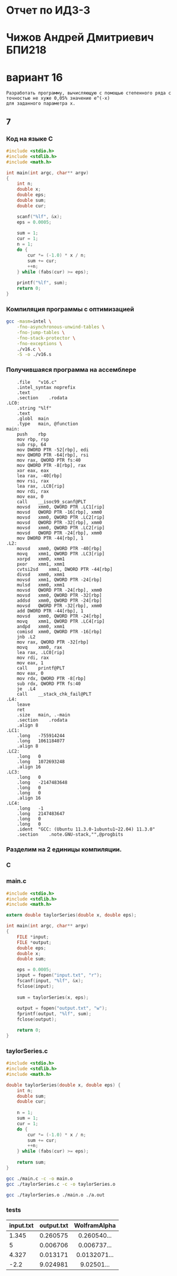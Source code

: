 # Отчет по ИДЗ-3
# Чижов Андрей Дмитриевич БПИ218
# вариант 16
```
Разработать программу, вычисляющую с помощью степенного ряда с точностью не хуже 0,05% значение e^(-x)
для заданного параметра x.
```
## 7
### Код на языке C
```c
#include <stdio.h>
#include <stdlib.h>
#include <math.h>

int main(int argc, char** argv)
{
    int n;
    double x;
    double eps;
    double sum;
    double cur;

    scanf("%lf", &x);
    eps = 0.0005;
    
    sum = 1;
    cur = 1;
    n = 1;
    do {
        cur *= (-1.0) * x / n;
        sum += cur;
        ++n;
    } while (fabs(cur) >= eps);
    
    printf("%lf", sum);
    return 0;
}
```
### Компиляция программы с оптимизацией
```sh
gcc -masm=intel \
    -fno-asynchronous-unwind-tables \
    -fno-jump-tables \
    -fno-stack-protector \
    -fno-exceptions \
    ./v16.c \
    -S -o ./v16.s
```
### Получившаяся программа на ассемблере
```assembly
	.file	"v16.c"
	.intel_syntax noprefix
	.text
	.section	.rodata
.LC0:
	.string	"%lf"
	.text
	.globl	main
	.type	main, @function
main:
	push	rbp
	mov	rbp, rsp
	sub	rsp, 64
	mov	DWORD PTR -52[rbp], edi
	mov	QWORD PTR -64[rbp], rsi
	mov	rax, QWORD PTR fs:40
	mov	QWORD PTR -8[rbp], rax
	xor	eax, eax
	lea	rax, -40[rbp]
	mov	rsi, rax
	lea	rax, .LC0[rip]
	mov	rdi, rax
	mov	eax, 0
	call	__isoc99_scanf@PLT
	movsd	xmm0, QWORD PTR .LC1[rip]
	movsd	QWORD PTR -16[rbp], xmm0
	movsd	xmm0, QWORD PTR .LC2[rip]
	movsd	QWORD PTR -32[rbp], xmm0
	movsd	xmm0, QWORD PTR .LC2[rip]
	movsd	QWORD PTR -24[rbp], xmm0
	mov	DWORD PTR -44[rbp], 1
.L2:
	movsd	xmm0, QWORD PTR -40[rbp]
	movq	xmm1, QWORD PTR .LC3[rip]
	xorpd	xmm0, xmm1
	pxor	xmm1, xmm1
	cvtsi2sd	xmm1, DWORD PTR -44[rbp]
	divsd	xmm0, xmm1
	movsd	xmm1, QWORD PTR -24[rbp]
	mulsd	xmm0, xmm1
	movsd	QWORD PTR -24[rbp], xmm0
	movsd	xmm0, QWORD PTR -32[rbp]
	addsd	xmm0, QWORD PTR -24[rbp]
	movsd	QWORD PTR -32[rbp], xmm0
	add	DWORD PTR -44[rbp], 1
	movsd	xmm0, QWORD PTR -24[rbp]
	movq	xmm1, QWORD PTR .LC4[rip]
	andpd	xmm0, xmm1
	comisd	xmm0, QWORD PTR -16[rbp]
	jnb	.L2
	mov	rax, QWORD PTR -32[rbp]
	movq	xmm0, rax
	lea	rax, .LC0[rip]
	mov	rdi, rax
	mov	eax, 1
	call	printf@PLT
	mov	eax, 0
	mov	rdx, QWORD PTR -8[rbp]
	sub	rdx, QWORD PTR fs:40
	je	.L4
	call	__stack_chk_fail@PLT
.L4:
	leave
	ret
	.size	main, .-main
	.section	.rodata
	.align 8
.LC1:
	.long	-755914244
	.long	1061184077
	.align 8
.LC2:
	.long	0
	.long	1072693248
	.align 16
.LC3:
	.long	0
	.long	-2147483648
	.long	0
	.long	0
	.align 16
.LC4:
	.long	-1
	.long	2147483647
	.long	0
	.long	0
	.ident	"GCC: (Ubuntu 11.3.0-1ubuntu1~22.04) 11.3.0"
	.section	.note.GNU-stack,"",@progbits
```
### Разделим на 2 единицы компиляции.
### C
### main.c
```c
#include <stdio.h>
#include <stdlib.h>
#include <math.h>

extern double taylorSeries(double x, double eps);

int main(int argc, char** argv)
{
    FILE *input;
    FILE *output;
    double eps;
    double x;
    double sum;

    eps = 0.0005;
    input = fopen("input.txt", "r");
    fscanf(input, "%lf", &x);
    fclose(input);
    
    sum = taylorSeries(x, eps);
    
    output = fopen("output.txt", "w");
    fprintf(output, "%lf", sum);
    fclose(output);

    return 0;
}
```
### taylorSeries.c
```c
#include <stdio.h>
#include <stdlib.h>
#include <math.h>

double taylorSeries(double x, double eps) {
    int n;
    double sum;
    double cur;
    
    n = 1;
    sum = 1;
    cur = 1;
    do {
        cur *= (-1.0) * x / n;
        sum += cur;
        ++n;
    } while (fabs(cur) >= eps);
    
    return sum;
}
```
```sh
gcc ./main.c -c -o main.o
gcc ./taylorSeries.c -c -o taylorSeries.o

gcc ./taylorSeries.o ./main.o ./a.out
```
### tests
|input.txt  | output.txt     | WolframAlpha         |
|-----------|:--------------:|:--------------------:|
| 1.345     | 0.260575       | 0.260540...          |
|      5    |      0.006706  |      0.006737...   |
|    4.327  |   0.013171    | 	0.0132071...	 |
| 	-2.2    | 	9.024981	|	9.02501...	|
